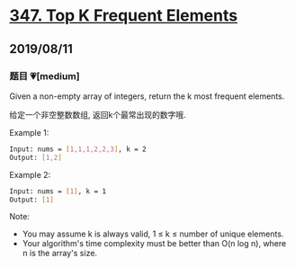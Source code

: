 # [347. Top K Frequent Elements](https://leetcode.com/problems/top-k-frequent-elements/)

## 2019/08/11

### 题目 💗[medium]

Given a non-empty array of integers, return the k most frequent elements.

给定一个非空整数数组, 返回k个最常出现的数字哦.

Example 1:

```bash
Input: nums = [1,1,1,2,2,3], k = 2
Output: [1,2]
```

Example 2:

```bash
Input: nums = [1], k = 1
Output: [1]
```

Note:

- You may assume k is always valid, 1 ≤ k ≤ number of unique elements.
- Your algorithm's time complexity must be better than O(n log n), where n is the array's size.
